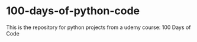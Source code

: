 # 100-days-of-python-code
This is the repository for python projects from a udemy course: 100 Days of Code
